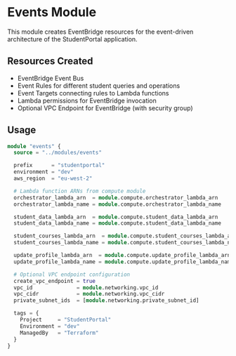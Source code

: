 # Events Module

This module creates EventBridge resources for the event-driven architecture of the StudentPortal application.

## Resources Created

- EventBridge Event Bus
- Event Rules for different student queries and operations
- Event Targets connecting rules to Lambda functions
- Lambda permissions for EventBridge invocation
- Optional VPC Endpoint for EventBridge (with security group)

## Usage

```terraform
module "events" {
  source = "../modules/events"

  prefix      = "studentportal"
  environment = "dev"
  aws_region  = "eu-west-2"

  # Lambda function ARNs from compute module
  orchestrator_lambda_arn  = module.compute.orchestrator_lambda_arn
  orchestrator_lambda_name = module.compute.orchestrator_lambda_name

  student_data_lambda_arn  = module.compute.student_data_lambda_arn
  student_data_lambda_name = module.compute.student_data_lambda_name

  student_courses_lambda_arn  = module.compute.student_courses_lambda_arn
  student_courses_lambda_name = module.compute.student_courses_lambda_name

  update_profile_lambda_arn  = module.compute.update_profile_lambda_arn
  update_profile_lambda_name = module.compute.update_profile_lambda_name

  # Optional VPC endpoint configuration
  create_vpc_endpoint = true
  vpc_id              = module.networking.vpc_id
  vpc_cidr            = module.networking.vpc_cidr
  private_subnet_ids  = [module.networking.private_subnet_id]

  tags = {
    Project     = "StudentPortal"
    Environment = "dev"
    ManagedBy   = "Terraform"
  }
}
```
